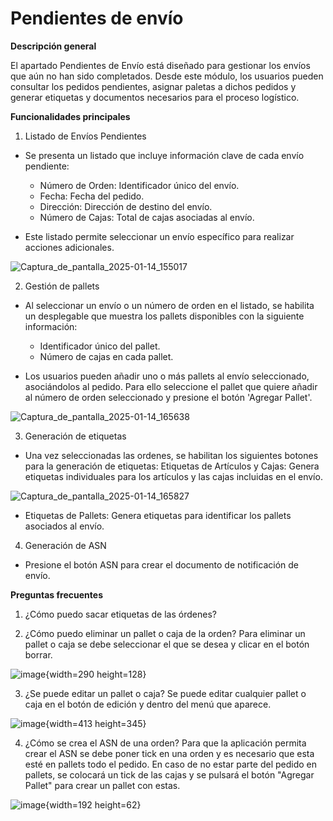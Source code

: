 # Pendientes de envío

**Descripción general**

El apartado Pendientes de Envío está diseñado para gestionar los envíos que aún no han sido completados. Desde este módulo, los usuarios pueden consultar los pedidos pendientes, asignar paletas a dichos pedidos y generar etiquetas y documentos necesarios para el proceso logístico.

**Funcionalidades principales**

1. Listado de Envíos Pendientes

- Se presenta un listado que incluye información clave de cada envío pendiente:

   - Número de Orden: Identificador único del envío.
   - Fecha: Fecha del pedido.
   - Dirección: Dirección de destino del envío.
   - Número de Cajas: Total de cajas asociadas al envío.

- Este listado permite seleccionar un envío específico para realizar acciones adicionales.

![Captura_de_pantalla_2025-01-14_155017](uploads/77543a5b89f99cdab074992bd3a1bd63/Captura_de_pantalla_2025-01-14_155017.png)

2. Gestión de pallets

- Al seleccionar un envío o un número de orden en el listado, se habilita un desplegable que muestra los pallets disponibles con la siguiente información:

   - Identificador único del pallet.
   - Número de cajas en cada pallet.
   
- Los usuarios pueden añadir uno o más pallets al envío seleccionado, asociándolos al pedido. Para ello seleccione el pallet que quiere añadir al número de orden seleccionado y presione el botón 'Agregar Pallet'.

![Captura_de_pantalla_2025-01-14_165638](uploads/9acca6027b0dfb82cfd4c1ae855b0ff3/Captura_de_pantalla_2025-01-14_165638.png)

3. Generación de etiquetas

- Una vez seleccionadas las ordenes, se habilitan los siguientes botones para la generación de etiquetas:
Etiquetas de Artículos y Cajas: Genera etiquetas individuales para los artículos y las cajas incluidas en el envío.

![Captura_de_pantalla_2025-01-14_165827](uploads/043015d0c84fb1d860cb8e3f4b919cab/Captura_de_pantalla_2025-01-14_165827.png)

- Etiquetas de Pallets: Genera etiquetas para identificar los pallets asociados al envío.

4. Generación de ASN

- Presione el botón ASN para crear el documento de notificación de envío.

**Preguntas frecuentes**

1. ¿Cómo puedo sacar etiquetas de las órdenes?

2. ¿Cómo puedo eliminar un pallet o caja de la orden?
  Para eliminar un pallet o caja se debe seleccionar el que se desea y clicar en el botón borrar.

![image](uploads/aca5d94687c4cc724c2f87fa09f2c139/image.png){width=290 height=128}

3. ¿Se puede editar un pallet o caja?
  Se puede editar cualquier pallet o caja en el botón de edición y dentro del menú que aparece.

![image](uploads/724962c1308bdf71312e5434dacd22c5/image.png){width=413 height=345}

4. ¿Cómo se crea el ASN de una orden?
  Para que la aplicación permita crear el ASN se debe poner tick en una orden y es necesario que esta esté en pallets todo el pedido. En caso de no estar parte del pedido en pallets, se colocará un tick de las cajas y se pulsará el botón "Agregar Pallet" para crear un pallet con estas.

![image](uploads/8c3eaa8738e33d8550f6af0501a56b65/image.png){width=192 height=62}